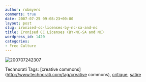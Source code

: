 ```yaml
---
author: robmyers
comments: true
date: 2007-07-25 09:08:23+00:00
layout: post
slug: ironised-cc-licenses-by-nc-sa-and-nc
title: Ironised CC Licenses (BY-NC-SA and NC)
wordpress_id: 1420
categories:
- Free Culture
---
```


![200707242307](/wp-content/uploads/2007/07/200707242307.jpg)  
  


Technorati Tags: [creative commons](http://www.technorati.com/tag/creative commons), [critique](http://www.technorati.com/tag/critique), [satire](http://www.technorati.com/tag/satire)

  


